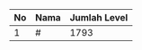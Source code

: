 | No | Nama            | Jumlah Level |
|----|-----------------|--------------|
| 1  | #    |    1793        |
